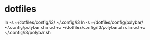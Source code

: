 # dotfiles

ln -s ~/dotfiles/config/i3/ ~/.config/i3
ln -s ~/dotfiles/config/polybar/ ~/.config/polybar
chmod +x ~/dotfiles/config/i3/polybar.sh
chmod +x ~/.config/i3/polybar.sh